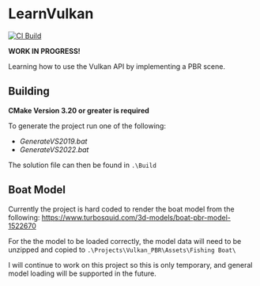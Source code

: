 # LearnVulkan

[![CI Build](https://github.com/lcdavison/LearnVulkan/actions/workflows/CIBuild.yml/badge.svg?branch=main)](https://github.com/lcdavison/LearnVulkan/actions/workflows/CIBuild.yml)

**WORK IN PROGRESS!**

Learning how to use the Vulkan API by implementing a PBR scene.

## Building

**CMake Version 3.20 or greater is required**

To generate the project run one of the following:
* *GenerateVS2019.bat*
* *GenerateVS2022.bat*

The solution file can then be found in `.\Build`

## Boat Model

Currently the project is hard coded to render the boat model from the following:
https://www.turbosquid.com/3d-models/boat-pbr-model-1522670

For the the model to be loaded correctly, the model data will need to be unzipped and copied to `.\Projects\Vulkan_PBR\Assets\Fishing Boat\`

I will continue to work on this project so this is only temporary, and general model loading will be supported in the future.